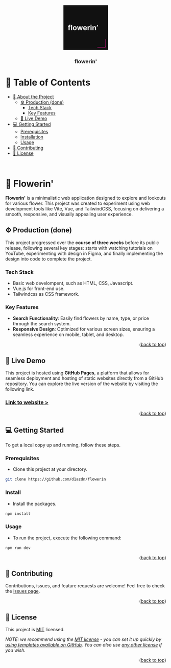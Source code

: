 <div align="center">
  <img src="./public/assets/logo.jpg" alt="logo" width="140"  height="auto" />
  
  <h3><b>flowerin'</b></h3>
</div>

# 📗 Table of Contents
- [📖 About the Project](#about-project)
  - [⚙️ Production (done)](#production)
    - [Tech Stack](#tech-stack)
    - [Key Features](#key-features)
  - [🚀 Live Demo](#live-demo)
- [💻 Getting Started](#getting-started)
  - [Prerequisites](#prerequisites)
  - [Installation](#installation)
  - [Usage](#usage)
- [🤝 Contributing](#contributing)
- [📝 License](#license)

<br>




# 📖 Flowerin' <a name="about-project"></a>
**Flowerin'** is a minimalistic web application designed to explore and lookouts for various flower. This project was created to experiment using web development tools like Vite, Vue, and TailwindCSS, focusing on delivering a smooth, responsive, and visually appealing user experience.

## ⚙️ Production (done)<a name="production"></a>
This project progressed over the **course of three weeks** before its public release, following several key stages: starts with watching tutorials on YouTube, experimenting with design in Figma, and finally implementing the design into code to complete the project.

### Tech Stack <a name="tech-stack"></a>
- Basic web develompent, such as HTML, CSS, Javascript.
- Vue.js for front-end use.
- Tailwindcss as CSS framework.

### Key Features <a name="key-features"></a>
- **Search Functionality**: Easily find flowers by name, type, or price through the search system.
- **Responsive Design**: Optimized for various screen sizes, ensuring a seamless experience on mobile, tablet, and desktop.
<p align="right">(<a href="#readme-top">back to top</a>)</p>




## 🚀 Live Demo <a name="live-demo"></a>
This project is hosted using **GitHub Pages**, a platform that allows for seamless deployment and hosting of static websites directly from a GitHub repository. You can explore the live version of the website by visiting the following link.
### [Link to website >](https://diazdn-source.online/flowerin/)
<p align="right">(<a href="#readme-top">back to top</a>)</p>



## 💻 Getting Started <a name="getting-started"></a>
To get a local copy up and running, follow these steps.

### Prerequisites
- Clone this project at your directory.
```sh
git clone https://github.com/d1azdn/flowerin
```

### Install
- Install the packages.
```sh
npm install
```

### Usage
- To run the project, execute the following command:
```sh
npm run dev
```
<p align="right">(<a href="#readme-top">back to top</a>)</p>




## 🤝 Contributing <a name="contributing"></a>
Contributions, issues, and feature requests are welcome!
Feel free to check the [issues page](../../issues/).
<p align="right">(<a href="#readme-top">back to top</a>)</p>




## 📝 License <a name="license"></a>
This project is [MIT](./LICENSE) licensed.

_NOTE: we recommend using the [MIT license](https://choosealicense.com/licenses/mit/) - you can set it up quickly by [using templates available on GitHub](https://docs.github.com/en/communities/setting-up-your-project-for-healthy-contributions/adding-a-license-to-a-repository). You can also use [any other license](https://choosealicense.com/licenses/) if you wish._

<p align="right">(<a href="#readme-top">back to top</a>)</p>
